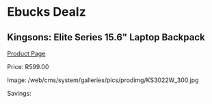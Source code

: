 
# Ebucks Dealz
## Kingsons: Elite Series 15.6" Laptop Backpack
[Product Page](https://www.ebucks.com/web/shop/productSelected.do?prodId=642172456&catId=714948688)

Price: R599.00

Image: /web/cms/system/galleries/pics/prodimg/KS3022W_300.jpg

Savings: 


	